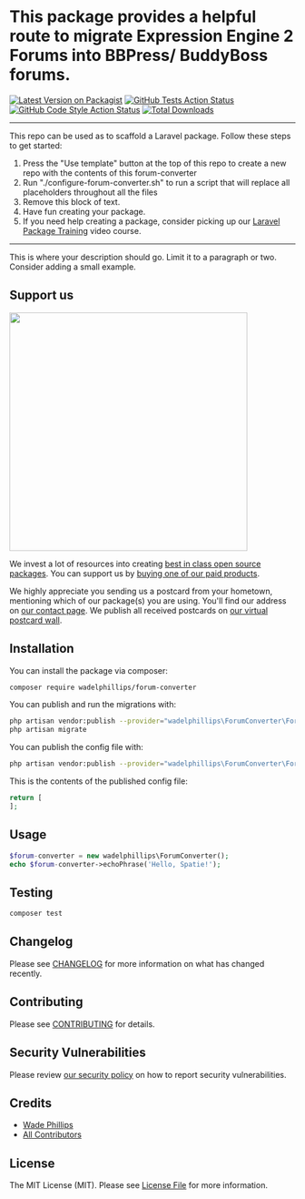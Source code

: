 # This package provides a helpful route to migrate Expression Engine 2 Forums into BBPress/ BuddyBoss forums.

[![Latest Version on Packagist](https://img.shields.io/packagist/v/wadelphillips/forum-converter.svg?style=flat-square)](https://packagist.org/packages/wadelphillips/forum-converter)
[![GitHub Tests Action Status](https://img.shields.io/github/workflow/status/wadelphillips/forum-converter/run-tests?label=tests)](https://github.com/wadelphillips/forum-converter/actions?query=workflow%3Arun-tests+branch%3Amain)
[![GitHub Code Style Action Status](https://img.shields.io/github/workflow/status/wadelphillips/forum-converter/Check%20&%20fix%20styling?label=code%20style)](https://github.com/wadelphillips/forum-converter/actions?query=workflow%3A"Check+%26+fix+styling"+branch%3Amain)
[![Total Downloads](https://img.shields.io/packagist/dt/wadelphillips/forum-converter.svg?style=flat-square)](https://packagist.org/packages/wadelphillips/forum-converter)

---
This repo can be used as to scaffold a Laravel package. Follow these steps to get started:

1. Press the "Use template" button at the top of this repo to create a new repo with the contents of this forum-converter
2. Run "./configure-forum-converter.sh" to run a script that will replace all placeholders throughout all the files
3. Remove this block of text.
4. Have fun creating your package.
5. If you need help creating a package, consider picking up our <a href="https://laravelpackage.training">Laravel Package Training</a> video course.
---

This is where your description should go. Limit it to a paragraph or two. Consider adding a small example.

## Support us

[<img src="https://github-ads.s3.eu-central-1.amazonaws.com/forum-converter.jpg?t=1" width="419px" />](https://spatie.be/github-ad-click/forum-converter)

We invest a lot of resources into creating [best in class open source packages](https://spatie.be/open-source). You can support us by [buying one of our paid products](https://spatie.be/open-source/support-us).

We highly appreciate you sending us a postcard from your hometown, mentioning which of our package(s) you are using. You'll find our address on [our contact page](https://spatie.be/about-us). We publish all received postcards on [our virtual postcard wall](https://spatie.be/open-source/postcards).

## Installation

You can install the package via composer:

```bash
composer require wadelphillips/forum-converter
```

You can publish and run the migrations with:

```bash
php artisan vendor:publish --provider="wadelphillips\ForumConverter\ForumConverterServiceProvider" --tag="forum-converter-migrations"
php artisan migrate
```

You can publish the config file with:
```bash
php artisan vendor:publish --provider="wadelphillips\ForumConverter\ForumConverterServiceProvider" --tag="forum-converter-config"
```

This is the contents of the published config file:

```php
return [
];
```

## Usage

```php
$forum-converter = new wadelphillips\ForumConverter();
echo $forum-converter->echoPhrase('Hello, Spatie!');
```

## Testing

```bash
composer test
```

## Changelog

Please see [CHANGELOG](CHANGELOG.md) for more information on what has changed recently.

## Contributing

Please see [CONTRIBUTING](.github/CONTRIBUTING.md) for details.

## Security Vulnerabilities

Please review [our security policy](../../security/policy) on how to report security vulnerabilities.

## Credits

- [Wade Phillips](https://github.com/wadelphillips)
- [All Contributors](../../contributors)

## License

The MIT License (MIT). Please see [License File](LICENSE.md) for more information.
